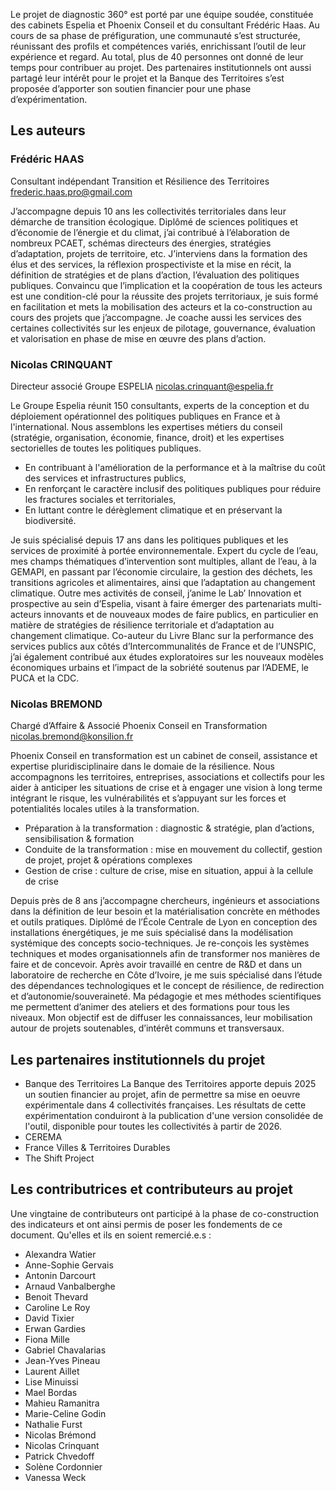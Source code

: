 Le projet de diagnostic 360° est porté par une équipe soudée, constituée des cabinets Espelia et Phoenix Conseil et du consultant Frédéric Haas. Au cours de sa phase de préfiguration, une communauté s’est structurée, réunissant des profils et compétences variés, enrichissant l’outil de leur expérience et regard. Au total, plus de 40 personnes ont donné de leur temps pour contribuer au projet. Des partenaires institutionnels ont aussi partagé leur intérêt pour le projet et la Banque des Territoires s’est proposée d’apporter son soutien financier pour une phase d’expérimentation. 

## Les auteurs

### Frédéric HAAS
Consultant indépendant
Transition et Résilience des Territoires
frederic.haas.pro@gmail.com

J’accompagne depuis 10 ans les collectivités territoriales dans leur démarche de transition écologique. Diplômé de sciences politiques et d’économie de l’énergie et du climat, j’ai contribué à l’élaboration de nombreux PCAET, schémas directeurs des énergies, stratégies d’adaptation, projets de territoire, etc. J’interviens dans la formation des élus et des services, la réflexion prospectiviste et la mise en récit, la définition de stratégies et de plans d’action, l’évaluation des politiques publiques. Convaincu que l’implication et la coopération de tous les acteurs est une condition-clé pour la réussite des projets territoriaux, je suis formé en facilitation et mets la mobilisation des acteurs et la co-construction au cours des projets que j’accompagne. Je coache aussi les services des certaines collectivités sur les enjeux de pilotage, gouvernance, évaluation et valorisation en phase de mise en œuvre des plans d’action.


### Nicolas CRINQUANT
Directeur associé
Groupe ESPELIA
nicolas.crinquant@espelia.fr

Le Groupe Espelia réunit 150 consultants, experts de la conception et du déploiement opérationnel des politiques publiques en France et à l'international. Nous assemblons les expertises métiers du conseil (stratégie, organisation, économie, finance, droit) et les expertises sectorielles de toutes les politiques publiques.
- En contribuant à l'amélioration de la performance et à la maîtrise du coût des services et infrastructures publics,
- En renforçant le caractère inclusif des politiques publiques pour réduire les fractures sociales et territoriales,
- En luttant contre le dérèglement climatique et en préservant la biodiversité.

Je suis spécialisé depuis 17 ans dans les politiques publiques et les services de proximité à portée environnementale. Expert du cycle de l’eau, mes champs thématiques d’intervention sont multiples, allant de l’eau, à la GEMAPI, en passant par l’économie circulaire, la gestion des déchets, les transitions agricoles et alimentaires, ainsi que l’adaptation au changement climatique. Outre mes activités de conseil, j’anime le Lab’ Innovation et prospective au sein d’Espelia, visant à faire émerger des partenariats multi-acteurs innovants et de nouveaux modes de faire publics, en particulier en matière de stratégies de résilience territoriale et d’adaptation au changement climatique. Co-auteur du Livre Blanc sur la performance des services publics aux côtés d’Intercommunalités de France et de l’UNSPIC, j’ai également contribué aux études exploratoires sur les nouveaux modèles économiques urbains et l’impact de la sobriété soutenus par l’ADEME, le PUCA et la CDC.


### Nicolas BREMOND
Chargé d’Affaire & Associé
Phoenix Conseil en Transformation
nicolas.bremond@konsilion.fr

Phoenix Conseil en transformation est un cabinet de conseil, assistance et expertise pluridisciplinaire dans le domaie de la résilience. Nous accompagnons les territoires, entreprises, associations et collectifs pour les aider à anticiper les situations de crise et à engager une vision à long terme intégrant le risque, les vulnérabilités et s’appuyant sur les forces et potentialités locales utiles à la transformation.
- Préparation à la transformation : diagnostic & stratégie, plan d’actions, sensibilisation & formation
- Conduite de la transformation : mise en mouvement du collectif, gestion de projet, projet & opérations complexes
- Gestion de crise : culture de crise, mise en situation, appui à la cellule de crise

Depuis près de 8 ans j’accompagne chercheurs, ingénieurs et associations dans la définition de leur besoin et la matérialisation concrète en méthodes et outils pratiques. Diplômé de l’École Centrale de Lyon en conception des installations énergétiques, je me suis spécialisé dans la modélisation systémique des concepts socio-techniques. Je re-conçois les systèmes techniques et modes organisationnels afin de transformer nos manières de faire et de concevoir. Après avoir travaillé en centre de R&D et dans un laboratoire de recherche en Côte d’Ivoire, je me suis spécialisé dans l’étude des dépendances technologiques et le concept de résilience, de redirection et d’autonomie/souveraineté. Ma pédagogie et mes méthodes scientifiques me permettent d’animer des ateliers et des formations pour tous les niveaux. Mon objectif est de diffuser les connaissances, leur mobilisation autour de projets soutenables, d’intérêt communs et transversaux.


## Les partenaires institutionnels du projet

* Banque des Territoires
  La Banque des Territoires apporte depuis 2025 un soutien financier au projet, afin de permettre sa mise en oeuvre expérimentale dans 4 collectivités françaises. Les résultats de cette expérimentation conduiront à la publication d'une version consolidée de l'outil, disponible pour toutes les collectivités à partir de 2026.
* CEREMA
* France Villes & Territoires Durables
* The Shift Project


## Les contributrices et contributeurs au projet

Une vingtaine de contributeurs ont participé à la phase de co-construction des indicateurs et ont ainsi permis de poser les fondements de ce document. Qu'elles et ils en soient remercié.e.s  : 

* Alexandra Watier
* Anne-Sophie Gervais
* Antonin Darcourt
* Arnaud Vanbalberghe
* Benoit Thevard
* Caroline Le Roy
* David Tixier
* Erwan Gardies
* Fiona Mille
* Gabriel Chavalarias
* Jean-Yves Pineau
* Laurent Aillet
* Lise Minuissi
* Mael Bordas
* Mahieu Ramanitra
* Marie-Celine Godin
* Nathalie Furst
* Nicolas Brémond
* Nicolas Crinquant
* Patrick Chvedoff
* Solène Cordonnier
* Vanessa Weck



